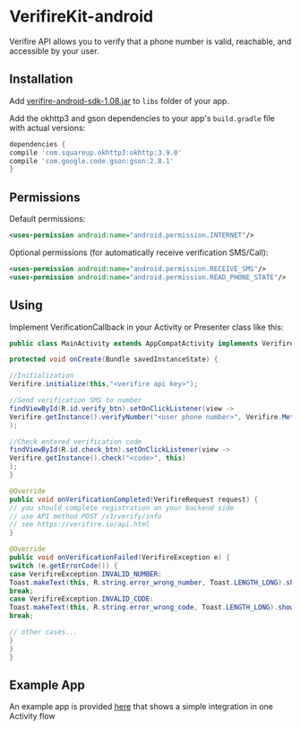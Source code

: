 # VerifireKit-android

Verifire API allows you to verify that a phone number is valid, reachable, and accessible by your user.

## Installation

Add  [verifire-android-sdk-1.08.jar](sample/libs/verifire-android-sdk-1.08.jar)
to `libs` folder of your app.

Add the okhttp3 and gson dependencies to your app's `build.gradle` file
with actual versions:
```groovy
dependencies {
compile 'com.squareup.okhttp3:okhttp:3.9.0'
compile 'com.google.code.gson:gson:2.8.1'
}
```

## Permissions

Default permissions:
```xml
<uses-permission android:name="android.permission.INTERNET"/>
```

Optional permissions (for automatically receive verification SMS/Call):

```xml
<uses-permission android:name="android.permission.RECEIVE_SMS"/>
<uses-permission android:name="android.permission.READ_PHONE_STATE"/>
```

## Using

Implement VerificationCallback in your Activity or Presenter class like this:

```java
public class MainActivity extends AppCompatActivity implements VerifireCallback {

protected void onCreate(Bundle savedInstanceState) {

//Initialization
Verifire.initialize(this,"<verifire api key>");

//Send verification SMS to number
findViewById(R.id.verify_btn).setOnClickListener(view ->
Verifire.getInstance().verifyNumber("<user phone number>", Verifire.Method.sms, this)
);

//Check entered verification code
findViewById(R.id.check_btn).setOnClickListener(view ->
Verifire.getInstance().check("<code>", this)
);
}

@Override
public void onVerificationCompleted(VerifireRequest request) {
// you should complete registration on your backend side
// use API method POST /v1/verify/info
// see https://verifire.io/api.html
}

@Override
public void onVerificationFailed(VerifireException e) {
switch (e.getErrorCode()) {
case VerifireException.INVALID_NUMBER:
Toast.makeText(this, R.string.error_wrong_number, Toast.LENGTH_LONG).show();
break;
case VerifireException.INVALID_CODE:
Toast.makeText(this, R.string.error_wrong_code, Toast.LENGTH_LONG).show();
break;

// other cases...
}
}
}
```

## Example App
An example app is provided [here](sample) that shows a simple integration in one Activity flow

